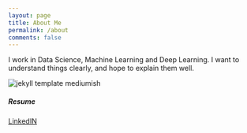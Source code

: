 ```yaml
---
layout: page
title: About Me
permalink: /about
comments: false
---
```


<div class="row justify-content-between">
<div class="col-md-8 pr-5">

I work in Data Science, Machine Learning and Deep Learning. I want to understand things clearly, and hope to explain them well.
<p></p>
<p class="mb-5"><img class="shadow-lg" src="{{site.baseurl}}/assets/images/profile.jpg" alt="jekyll template mediumish" /></p>


</div>

<div class="col-md-4">

<div class="sticky-top sticky-top-80">
<h5>Resume</h5>

<p><a target="_blank" href="https://www.linkedin.com/in/suriya-narayanan-09338984/" class="btn btn-primary">LinkedIN</a> </p>

</div>
</div>
</div>
